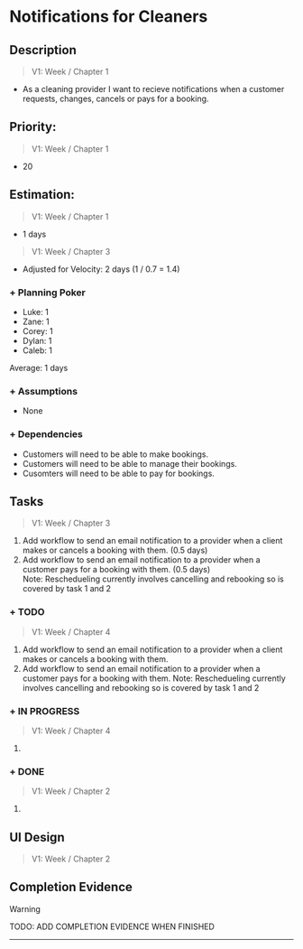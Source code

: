 # Notifications for Cleaners

## Description  

>   V1: Week / Chapter 1
- As a cleaning provider I want to recieve notifications when a customer requests, changes, cancels or pays for a booking. 

## Priority:  
>   V1: Week / Chapter 1 
- 20

## Estimation:  

>   V1: Week / Chapter 1
- 1 days

>   V1: Week / Chapter 3
- Adjusted for Velocity: 2 days (1 / 0.7 = 1.4)
  
### + Planning Poker  
  
- Luke: 1
- Zane: 1
- Corey: 1
- Dylan: 1
- Caleb: 1

Average: 1 days

### + Assumptions  

- None

### + Dependencies

- Customers will need to be able to make bookings.
- Customers will need to be able to manage their bookings.
- Cusomters will need to be able to pay for bookings. 

## Tasks  
>   V1: Week / Chapter 3
1. Add workflow to send an email notification to a provider when a client makes or cancels a booking with them. (0.5 days)
2. Add workflow to send an email notification to a provider when a customer pays for a booking with them. (0.5 days)  
Note: Reschedueling currently involves cancelling and rebooking so is covered by task 1 and 2
### + TODO
>   V1: Week / Chapter 4
1. Add workflow to send an email notification to a provider when a client makes or cancels a booking with them.
2. Add workflow to send an email notification to a provider when a customer pays for a booking with them.
Note: Reschedueling currently involves cancelling and rebooking so is covered by task 1 and 2 
### + IN PROGRESS 
>   V1: Week / Chapter 4
1. 
### + DONE
>   V1: Week / Chapter 2
1.


## UI Design  
>   V1: Week / Chapter 2


## Completion Evidence 
> [!WARNING]
> TODO: ADD COMPLETION EVIDENCE WHEN FINISHED

---
